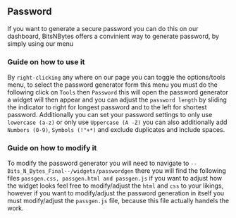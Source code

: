 ## Password
If you want to generate a secure password you can do this on our dashboard, BitsNBytes offers a convinient way to generate password, by simply using our menu

### Guide on how to use it
By `right-clicking` any where on our page you can toggle the options/tools menu, to select the password generator form this menu you must do the following click on `Tools` then `Password` this will open the password generator a widget will then appear and you can adjust the `password length` by sliding the indicator to right for longest password and to the left for shortest password. Additionally you can set your password settings to only use `lowercase (a-z)` or only use `Uppercase (A -Z)` you can also additionally add `Numbers (0-9)`, `Symbols (!"+*)` and exclude duplicates and include spaces.

### Guide on how to modify it
To modify the password generator you will need to navigate to `--Bits_N_Bytes_Final--/widgets/passwordgen` there you will find the following files `passgen.css, passgen.html and passgen.js` if you want to adjust how the widget looks feel free to modify/adjust the `html` and `css` to your likings, however if you want to modify/adjust the password generation in itself you must modify/adjust the `passgen.js` file, because this file actually handels the work.

